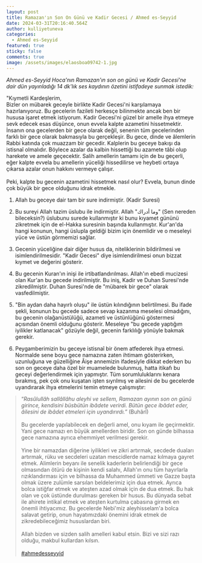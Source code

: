 ```yaml
---
layout: post
title: Ramazan'ın Son On Günü ve Kadir Gecesi / Ahmed es-Seyyid
date: 2024-03-31T20:16:40.564Z
author: kulliyetuneva
categories:
  - Ahmed es-Seyyid
featured: true
sticky: false
comments: true
image: /assets/images/elaosboa09742-1.jpg
---
```

*Ahmed es-Seyyid Hoca'nın Ramazan'ın son on günü ve Kadir Gecesi'ne dair dün yayınladığı 14 dk'lık ses kaydının özetini istifadeye sunmak istedik:*

"Kıymetli Kardeşlerim,\
Bizler on mübarek geceyle birlikte Kadir Gecesi'ni karşılamaya hazırlanıyoruz. Bu gecelerin fazileti herkesçe bilinmekte ancak ben bir hususa işaret etmek istiyorum. Kadir Gecesi'ni güzel bir amelle ihya etmeye sevk edecek esas düşünce, onun evvela kalpte azametini hissetmektir. İnsanın ona gecelerden bir gece olarak değil, senenin tüm gecelerinden farklı bir gece olarak bakmasıyla bu gerçekleşir. Bu gece, dinde ve âlemlerin Rabbi katında çok muazzam bir gecedir. Kalplerin bu geceye bakışı da istisnaî olmalıdır. Böylece azalar da kalbin hissettiği bu azamete tâbi olup harekete ve amele geçecektir. Salih amellerin tamamı için de bu geçerli, eğer kalpte evvela bu amellerin yüceliği hissedilirse ve heybeti ortaya çıkarsa azalar onun hakkını vermeye çalışır.\
\
Peki, kalpte bu gecenin azametini hissetmek nasıl olur? Evvela, bunun dinde çok büyük bir gece olduğunu idrak etmekle.

1. Allah bu geceye dair tam bir sure indirmiştir. (Kadir Suresi)

2. Bu sureyi Allah tazim üslubu ile indirmiştir. Allah "وما أدراك" (Sen nereden bileceksin?) üslubunu surede kullanmıştır ki bunu kıyamet gününü zikretmek için de el-Hakka suresinin başında kullanmıştır. Kur'an'da hangi konunun, hangi üslupla geldiği bizim için önemlidir ve o meseleyi yüce ve üstün görmemizi sağlar.

3. Gecenin yüceliğine dair diğer husus da, niteliklerinin bildirilmesi ve isimlendirilmesidir. "Kadir Gecesi" diye isimlendirilmesi onun bizzat kıymet ve değerini gösterir.

4. Bu gecenin Kuran'ın inişi ile irtibatlandırılması. Allah'ın ebedi mucizesi olan Kur'an bu gecede indirilmiştir. Bu iniş, Kadir ve Duhan Suresi'nde zikredilmiştir. Duhan Suresi'nde de "mübarek bir gece" olarak vasfedilmiştir.

5. "Bin aydan daha hayırlı oluşu" ile üstün kılındığının belirtilmesi. Bu ifade şekli, konunun bu gecede sadece sevap kazanma meselesi olmadığını, bu gecenin olağanüstülüğü, azameti ve üstünlüğünü göstermesi açısından önemli olduğunu gösterir. Meseleye "bu gecede yaptığım iyilikler katlanacak" gözüyle değil, gecenin farklılığı yönüyle bakmak gerekir.

6. Peygamberimizin bu geceye istisnaî bir önem atfederek ihya etmesi. Normalde sene boyu gece namazına zaten ihtimam gösterirken, uzunluğuna ve güzelliğine Âişe annemizin ifadesiyle dikkat ederken bu son on geceye daha özel bir muamelede bulunmuş, hatta itikafı bu geceyi değerlendirmek için yapmıştır. Tüm sorumluluklarını kenara bırakmış, pek çok onu kuşatan işten sıyrılmış ve ailesini de bu gecelerde uyandırarak ihya etmelerini temin etmeye çalışmıştır: 

> “*Rasûlullâh sallâllâhu aleyhi ve sellem, Ramazan ayının son on günü girince, kendisini büsbütün ibâdete verirdi. Bütün gece ibâdet eder, âilesini de ibâdet etmeleri için uyandırırdı.”* (Buhârî)\
> \
> Bu gecelerde yapılabilecek en değerli amel, onu kıyam ile geçirmektir. Yani gece namazı en büyük amellerden biridir. Son on günde bilhassa gece namazına ayrıca ehemmiyet verilmesi gerekir.\
> \
> Yine bir namazdan diğerine iyilikleri ve zikri artırmak, secdede duaları artırmak, rüku ve secdeleri uzatan mescidlerde namaz kılmaya gayret etmek. Alimlerin beyanı ile senelik kaderlerin belirlendiği bir gece olmasından ötürü de kişinin kendi salahı, Allah'ın onu tüm hayırlarla rızıklandırması için ve bilhassa da Muhammed ümmeti ve Gazze başta olmak üzere zulümle sarsılan beldelerimiz için dua etmek. Ayrıca bolca istiğfar etmek ve ateşten azad olmak için de dua etmek. Bu hak olan ve çok üstünde durulması gereken bir husus. Bu dünyada sebat ile ahirete intikal etmek ve ateşten kurtulma çabasına girmek en önemli ihtiyacımız. Bu gecelerde Nebi'miz aleyhisselam'a bolca salavat getirip, onun hayatımızdaki önemini idrak etmek de zikredebileceğimiz hususlardan biri.\
> \
> Allah bizden ve sizden salih amelleri kabul etsin. Bizi ve sizi razı olduğu, makbul kullardan kılsın.\
> \
> [\#ahmedesseyyid](<>)